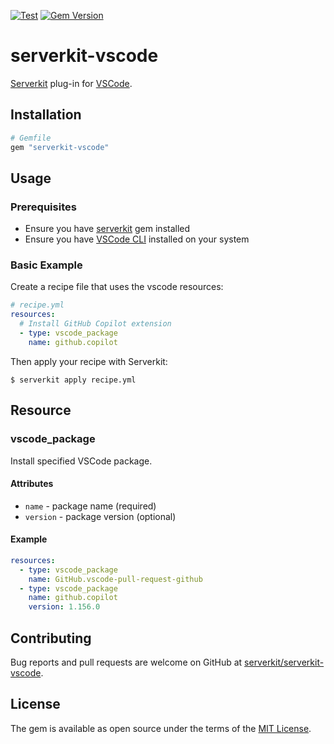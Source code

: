 [![Test](https://github.com/serverkit/serverkit-vscode/actions/workflows/test.yml/badge.svg)](https://github.com/serverkit/serverkit-vscode/actions/workflows/test.yml)
[![Gem Version](https://badge.fury.io/rb/serverkit-vscode.svg)](https://badge.fury.io/rb/serverkit-vscode)

# serverkit-vscode

[Serverkit](https://github.com/serverkit/serverkit) plug-in for [VSCode](https://code.visualstudio.com/).

## Installation

```rb
# Gemfile
gem "serverkit-vscode"
```

## Usage

### Prerequisites

- Ensure you have [serverkit](https://github.com/serverkit/serverkit) gem installed
- Ensure you have [VSCode CLI](https://code.visualstudio.com/docs/configure/command-line) installed on your system

### Basic Example

Create a recipe file that uses the vscode resources:

```yaml
# recipe.yml
resources:
  # Install GitHub Copilot extension
  - type: vscode_package
    name: github.copilot
```

Then apply your recipe with Serverkit:

```console
$ serverkit apply recipe.yml
```

## Resource

### vscode_package

Install specified VSCode package.

#### Attributes

- `name` - package name (required)
- `version` - package version (optional)

#### Example

```yaml
resources:
  - type: vscode_package
    name: GitHub.vscode-pull-request-github
  - type: vscode_package
    name: github.copilot
    version: 1.156.0
```

## Contributing

Bug reports and pull requests are welcome on GitHub at [serverkit/serverkit-vscode](https://github.com/serverkit/serverkit-vscode).

## License

The gem is available as open source under the terms of the [MIT License](https://opensource.org/licenses/MIT).
